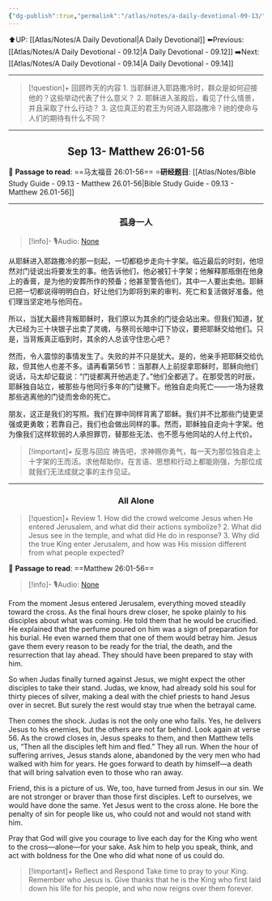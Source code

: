 ```yaml
---
{"dg-publish":true,"permalink":"/atlas/notes/a-daily-devotional-09-13/"}
---
```


 ⬆️UP: [[Atlas/Notes/A Daily Devotional\|A Daily Devotional]]
⬅️Previous: [[Atlas/Notes/A Daily Devotional - 09.12\|A Daily Devotional - 09.12]]
➡️Next: [[Atlas/Notes/A Daily Devotional - 09.14\|A Daily Devotional - 09.14]]

---

> [!question]+ 回顾昨天的内容
> 1.⁠ ⁠当耶稣进入耶路撒冷时，群众是如何迎接他的？这些举动代表了什么意义？
2.⁠ ⁠耶稣进入圣殿后，看见了什么情景，并且采取了什么行动？
3.⁠ ⁠这位真正的君王为何进入耶路撒冷？祂的使命与人们的期待有什么不同？


---
## <center>Sep 13- Matthew 26:01-56</center>

📖 **Passage to read**: ==马太福音 26:01-56==
⭐**研经题目**: [[Atlas/Notes/Bible Study Guide - 09.13 - Matthew 26.01-56\|Bible Study Guide - 09.13 - Matthew 26.01-56]]

---
### <center>孤身一人</center>

> [!info]- 🎙️Audio: [None]()

从耶稣进入耶路撒冷的那一刻起，一切都稳步走向十字架。临近最后的时刻，他坦然对门徒说出将要发生的事。他告诉他们，他必被钉十字架；他解释那瓶倒在他身上的香膏，是为他的安葬所作的预备；他甚至警告他们，其中一人要出卖他。耶稣已把一切都说得明明白白，好让他们为即将到来的审判、死亡和复活做好准备。他们理当坚定地与他同在。

所以，当犹大最终背叛耶稣时，我们原以为其余的门徒会站出来。但我们知道，犹大已经为三十块银子出卖了灵魂，与祭司长暗中订下协议，要把耶稣交给他们。只是，当背叛真正临到时，其余的人总该守住忠心吧？

然而，令人震惊的事情发生了。失败的并不只是犹大。是的，他亲手把耶稣交给仇敌，但其他人也差不多。请再看第56节：当那群人上前捉拿耶稣时，耶稣向他们说话，马太却记载说：“门徒都离开他逃走了。”他们全都逃了。在那受苦的时辰，耶稣独自站立，被那些与他同行多年的门徒撇下。他独自走向死亡——一场为拯救那些逃离他的门徒而舍命的死亡。

朋友，这正是我们的写照。我们在罪中同样背离了耶稣。我们并不比那些门徒更坚强或更勇敢；若靠自己，我们也会做出同样的事。然而，耶稣独自走向十字架。他为像我们这样软弱的人承担罪罚，替那些无法、也不愿与他同站的人付上代价。

> [!important]+ 反思与回应
祷告吧，求神赐你勇气，每一天为那位独自走上十字架的王而活。求他帮助你，在言语、思想和行动上都能刚强，为那位成就我们无法成就之事的主作见证。


---
### <center>All Alone</center>

> [!question]+ Review
> 1.⁠ ⁠How did the crowd welcome Jesus when He entered Jerusalem, and what did their actions symbolize?
2.⁠ ⁠What did Jesus see in the temple, and what did He do in response?
3.⁠ ⁠Why did the true King enter Jerusalem, and how was His mission different from what people expected?

📖 **Passage to read**: ==Matthew 26:01-56==

> [!info]- 🎙️Audio: [None]()  


From the moment Jesus entered Jerusalem, everything moved steadily toward the cross. As the final hours drew closer, he spoke plainly to his disciples about what was coming. He told them that he would be crucified. He explained that the perfume poured on him was a sign of preparation for his burial. He even warned them that one of them would betray him. Jesus gave them every reason to be ready for the trial, the death, and the resurrection that lay ahead. They should have been prepared to stay with him.

So when Judas finally turned against Jesus, we might expect the other disciples to take their stand. Judas, we know, had already sold his soul for thirty pieces of silver, making a deal with the chief priests to hand Jesus over in secret. But surely the rest would stay true when the betrayal came.

Then comes the shock. Judas is not the only one who fails. Yes, he delivers Jesus to his enemies, but the others are not far behind. Look again at verse 56. As the crowd closes in, Jesus speaks to them, and then Matthew tells us, “Then all the disciples left him and fled.” They all run. When the hour of suffering arrives, Jesus stands alone, abandoned by the very men who had walked with him for years. He goes forward to death by himself—a death that will bring salvation even to those who ran away.

Friend, this is a picture of us. We, too, have turned from Jesus in our sin. We are not stronger or braver than those first disciples. Left to ourselves, we would have done the same. Yet Jesus went to the cross alone. He bore the penalty of sin for people like us, who could not and would not stand with him.

Pray that God will give you courage to live each day for the King who went to the cross—alone—for your sake. Ask him to help you speak, think, and act with boldness for the One who did what none of us could do.

> [!important]+ Reflect and Respond
Take time to pray to your King. Remember who Jesus is. Give thanks that he is the King who first laid down his life for his people, and who now reigns over them forever.
